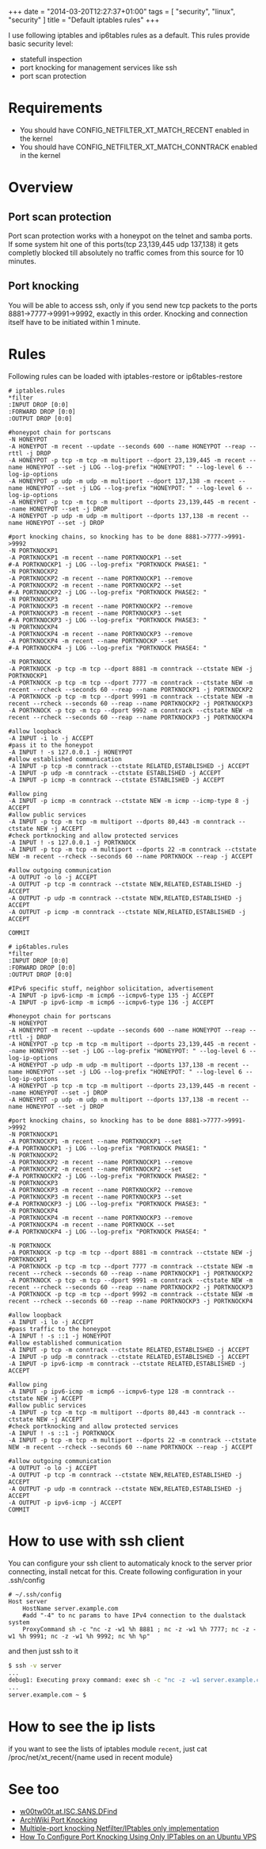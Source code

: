 +++
date = "2014-03-20T12:27:37+01:00"
tags = [ "security", "linux", "security" ]
title = "Default iptables rules"
+++

I use following iptables and ip6tables rules as a default. This rules provide basic security level:

- statefull inspection
- port knocking for management services like ssh
- port scan protection

<!-- more -->

# Requirements

- You should have CONFIG_NETFILTER_XT_MATCH_RECENT enabled in the kernel
- You should have CONFIG_NETFILTER_XT_MATCH_CONNTRACK enabled in the kernel

# Overview

## Port scan protection

Port scan protection works with a honeypot on the telnet and samba ports. If some system hit one of this ports(tcp 23,139,445 udp 137,138) it gets completly blocked till absolutely no traffic comes from this source for 10 minutes.

## Port knocking

You will be able to access ssh, only if you send new tcp packets to the ports 8881->7777->9991->9992, exactly in this order. Knocking and connection itself have to be initiated within 1 minute.

# Rules

Following rules can be loaded with iptables-restore or ip6tables-restore

```text
# iptables.rules
*filter
:INPUT DROP [0:0]
:FORWARD DROP [0:0]
:OUTPUT DROP [0:0]

#honeypot chain for portscans
-N HONEYPOT
-A HONEYPOT -m recent --update --seconds 600 --name HONEYPOT --reap --rttl -j DROP
-A HONEYPOT -p tcp -m tcp -m multiport --dport 23,139,445 -m recent --name HONEYPOT --set -j LOG --log-prefix "HONEYPOT: " --log-level 6 --log-ip-options
-A HONEYPOT -p udp -m udp -m multiport --dport 137,138 -m recent --name HONEYPOT --set -j LOG --log-prefix "HONEYPOT: " --log-level 6 --log-ip-options
-A HONEYPOT -p tcp -m tcp -m multiport --dports 23,139,445 -m recent --name HONEYPOT --set -j DROP
-A HONEYPOT -p udp -m udp -m multiport --dports 137,138 -m recent --name HONEYPOT --set -j DROP

#port knocking chains, so knocking has to be done 8881->7777->9991->9992
-N PORTKNOCKP1
-A PORTKNOCKP1 -m recent --name PORTKNOCKP1 --set
#-A PORTKNOCKP1 -j LOG --log-prefix "PORTKNOCK PHASE1: "
-N PORTKNOCKP2
-A PORTKNOCKP2 -m recent --name PORTKNOCKP1 --remove
-A PORTKNOCKP2 -m recent --name PORTKNOCKP2 --set
#-A PORTKNOCKP2 -j LOG --log-prefix "PORTKNOCK PHASE2: "
-N PORTKNOCKP3
-A PORTKNOCKP3 -m recent --name PORTKNOCKP2 --remove
-A PORTKNOCKP3 -m recent --name PORTKNOCKP3 --set
#-A PORTKNOCKP3 -j LOG --log-prefix "PORTKNOCK PHASE3: "
-N PORTKNOCKP4
-A PORTKNOCKP4 -m recent --name PORTKNOCKP3 --remove
-A PORTKNOCKP4 -m recent --name PORTKNOCKP --set
#-A PORTKNOCKP4 -j LOG --log-prefix "PORTKNOCK PHASE4: "

-N PORTKNOCK
-A PORTKNOCK -p tcp -m tcp --dport 8881 -m conntrack --ctstate NEW -j PORTKNOCKP1
-A PORTKNOCK -p tcp -m tcp --dport 7777 -m conntrack --ctstate NEW -m recent --rcheck --seconds 60 --reap --name PORTKNOCKP1 -j PORTKNOCKP2
-A PORTKNOCK -p tcp -m tcp --dport 9991 -m conntrack --ctstate NEW -m recent --rcheck --seconds 60 --reap --name PORTKNOCKP2 -j PORTKNOCKP3
-A PORTKNOCK -p tcp -m tcp --dport 9992 -m conntrack --ctstate NEW -m recent --rcheck --seconds 60 --reap --name PORTKNOCKP3 -j PORTKNOCKP4

#allow loopback
-A INPUT -i lo -j ACCEPT
#pass it to the honeypot
-A INPUT ! -s 127.0.0.1 -j HONEYPOT
#allow established communication
-A INPUT -p tcp -m conntrack --ctstate RELATED,ESTABLISHED -j ACCEPT
-A INPUT -p udp -m conntrack --ctstate ESTABLISHED -j ACCEPT
-A INPUT -p icmp -m conntrack --ctstate ESTABLISHED -j ACCEPT

#allow ping
-A INPUT -p icmp -m conntrack --ctstate NEW -m icmp --icmp-type 8 -j ACCEPT
#allow public services
-A INPUT -p tcp -m tcp -m multiport --dports 80,443 -m conntrack --ctstate NEW -j ACCEPT
#check portknocking and allow protected services
-A INPUT ! -s 127.0.0.1 -j PORTKNOCK
-A INPUT -p tcp -m tcp -m multiport --dports 22 -m conntrack --ctstate NEW -m recent --rcheck --seconds 60 --name PORTKNOCK --reap -j ACCEPT

#allow outgoing communication
-A OUTPUT -o lo -j ACCEPT
-A OUTPUT -p tcp -m conntrack --ctstate NEW,RELATED,ESTABLISHED -j ACCEPT
-A OUTPUT -p udp -m conntrack --ctstate NEW,RELATED,ESTABLISHED -j ACCEPT
-A OUTPUT -p icmp -m conntrack --ctstate NEW,RELATED,ESTABLISHED -j ACCEPT

COMMIT
```

```text
# ip6tables.rules
*filter
:INPUT DROP [0:0]
:FORWARD DROP [0:0]
:OUTPUT DROP [0:0]

#IPv6 specific stuff, neighbor solicitation, advertisement
-A INPUT -p ipv6-icmp -m icmp6 --icmpv6-type 135 -j ACCEPT
-A INPUT -p ipv6-icmp -m icmp6 --icmpv6-type 136 -j ACCEPT

#honeypot chain for portscans
-N HONEYPOT
-A HONEYPOT -m recent --update --seconds 600 --name HONEYPOT --reap --rttl -j DROP
-A HONEYPOT -p tcp -m tcp -m multiport --dports 23,139,445 -m recent --name HONEYPOT --set -j LOG --log-prefix "HONEYPOT: " --log-level 6 --log-ip-options
-A HONEYPOT -p udp -m udp -m multiport --dports 137,138 -m recent --name HONEYPOT --set -j LOG --log-prefix "HONEYPOT: " --log-level 6 --log-ip-options
-A HONEYPOT -p tcp -m tcp -m multiport --dports 23,139,445 -m recent --name HONEYPOT --set -j DROP
-A HONEYPOT -p udp -m udp -m multiport --dports 137,138 -m recent --name HONEYPOT --set -j DROP

#port knocking chains, so knocking has to be done 8881->7777->9991->9992
-N PORTKNOCKP1
-A PORTKNOCKP1 -m recent --name PORTKNOCKP1 --set
#-A PORTKNOCKP1 -j LOG --log-prefix "PORTKNOCK PHASE1: "
-N PORTKNOCKP2
-A PORTKNOCKP2 -m recent --name PORTKNOCKP1 --remove
-A PORTKNOCKP2 -m recent --name PORTKNOCKP2 --set
#-A PORTKNOCKP2 -j LOG --log-prefix "PORTKNOCK PHASE2: "
-N PORTKNOCKP3
-A PORTKNOCKP3 -m recent --name PORTKNOCKP2 --remove
-A PORTKNOCKP3 -m recent --name PORTKNOCKP3 --set
#-A PORTKNOCKP3 -j LOG --log-prefix "PORTKNOCK PHASE3: "
-N PORTKNOCKP4
-A PORTKNOCKP4 -m recent --name PORTKNOCKP3 --remove
-A PORTKNOCKP4 -m recent --name PORTKNOCK --set
#-A PORTKNOCKP4 -j LOG --log-prefix "PORTKNOCK PHASE4: "

-N PORTKNOCK
-A PORTKNOCK -p tcp -m tcp --dport 8881 -m conntrack --ctstate NEW -j PORTKNOCKP1
-A PORTKNOCK -p tcp -m tcp --dport 7777 -m conntrack --ctstate NEW -m recent --rcheck --seconds 60 --reap --name PORTKNOCKP1 -j PORTKNOCKP2
-A PORTKNOCK -p tcp -m tcp --dport 9991 -m conntrack --ctstate NEW -m recent --rcheck --seconds 60 --reap --name PORTKNOCKP2 -j PORTKNOCKP3
-A PORTKNOCK -p tcp -m tcp --dport 9992 -m conntrack --ctstate NEW -m recent --rcheck --seconds 60 --reap --name PORTKNOCKP3 -j PORTKNOCKP4

#allow loopback
-A INPUT -i lo -j ACCEPT
#pass traffic to the honeypot
-A INPUT ! -s ::1 -j HONEYPOT
#allow established communication
-A INPUT -p tcp -m conntrack --ctstate RELATED,ESTABLISHED -j ACCEPT
-A INPUT -p udp -m conntrack --ctstate RELATED,ESTABLISHED -j ACCEPT
-A INPUT -p ipv6-icmp -m conntrack --ctstate RELATED,ESTABLISHED -j ACCEPT

#allow ping
-A INPUT -p ipv6-icmp -m icmp6 --icmpv6-type 128 -m conntrack --ctstate NEW -j ACCEPT
#allow public services
-A INPUT -p tcp -m tcp -m multiport --dports 80,443 -m conntrack --ctstate NEW -j ACCEPT
#check portknocking and allow protected services
-A INPUT ! -s ::1 -j PORTKNOCK
-A INPUT -p tcp -m tcp -m multiport --dports 22 -m conntrack --ctstate NEW -m recent --rcheck --seconds 60 --name PORTKNOCK --reap -j ACCEPT

#allow outgoing communication
-A OUTPUT -o lo -j ACCEPT
-A OUTPUT -p tcp -m conntrack --ctstate NEW,RELATED,ESTABLISHED -j ACCEPT
-A OUTPUT -p udp -m conntrack --ctstate NEW,RELATED,ESTABLISHED -j ACCEPT
-A OUTPUT -p ipv6-icmp -j ACCEPT
COMMIT
```

# How to use with ssh client

You can configure your ssh client to automaticaly knock to the server prior connecting, install netcat for this.
Create following configuration in your .ssh/config

```text
# ~/.ssh/config
Host server
	HostName server.example.com
	#add "-4" to nc params to have IPv4 connection to the dualstack system
	ProxyCommand sh -c "nc -z -w1 %h 8881 ; nc -z -w1 %h 7777; nc -z -w1 %h 9991; nc -z -w1 %h 9992; nc %h %p"
```

and then just ssh to it

```bash
$ ssh -v server
...
debug1: Executing proxy command: exec sh -c "nc -z -w1 server.example.com 8881 ; nc -z -w1 server.example.com 7777; nc -z -w1 server.example.com 9991; nc -z -w1 server.example.com 9992; nc server.example.com 22"
...
server.example.com ~ $
```

# How to see the ip lists

if you want to see the lists of iptables module `recent`, just cat /proc/net/xt_recent/{name used in recent module}

# See too

- [w00tw00t.at.ISC.SANS.DFind](http://timkunze.eu/w00tw00t-at-isc-sans-dfind/)
- [ArchWiki Port Knocking](https://wiki.archlinux.org/index.php/Port_Knocking)
- [Multiple-port knocking Netfilter/IPtables only implementation](http://www.debian-administration.org/articles/268)
- [How To Configure Port Knocking Using Only IPTables on an Ubuntu VPS](https://www.digitalocean.com/community/articles/how-to-configure-port-knocking-using-only-iptables-on-an-ubuntu-vps)
